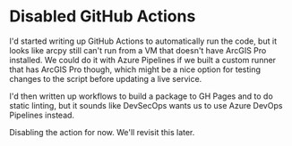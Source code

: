 # Disabled GitHub Actions

I'd started writing up GitHub Actions to automatically run the code, but it looks like arcpy
still can't run from a VM that doesn't have ArcGIS Pro installed. We could do it with Azure
Pipelines if we built a custom runner that has ArcGIS Pro
though, which might be a nice option for testing changes to the script before updating a live service.

I'd then written up workflows to build a package to GH Pages and to do static linting, but it
sounds like DevSecOps wants us to use Azure DevOps Pipelines instead.

Disabling the action for now. We'll revisit this later.
